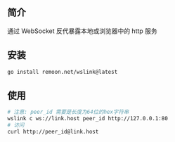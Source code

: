 ## 简介

通过 WebSocket 反代暴露本地或浏览器中的 http 服务

## 安装

```sh
go install remoon.net/wslink@latest
```

## 使用

```sh
# 注意: peer_id 需要是长度为64位的hex字符串
wslink c ws://link.host peer_id http://127.0.0.1:80
# 访问
curl http://peer_id@link.host
```
